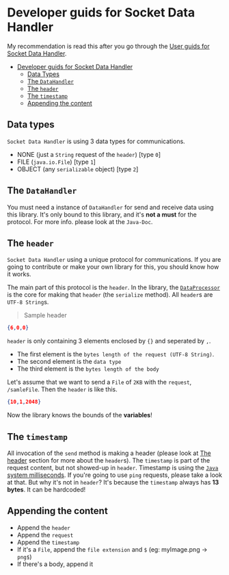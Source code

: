 # Developer guids for Socket Data Handler

My recommendation is read this after you go through the [User guids for Socket Data Handler](../User/README.md).

- [Developer guids for Socket Data Handler](#developer-guids-for-socket-data-handler)
    - [Data Types](#data-types)
    - [The `DataHandler`](#the-datahandler)
    - [The `header`](#the-header)
    - [The `timestamp`](#the-timestamp)
    - [Appending the content](#appending-the-content)

## Data types

`Socket Data Handler` is using 3 data types for communications.

- NONE (just a `String` request of the `header`) [type `0`]
- FILE (`java.io.File`) [type `1`]
- OBJECT (any `serializable` object) [type `2`]

## The `DataHandler`

You must need a instance of `DataHandler` for send and receive data using this library. It's only bound to this library,
and it's **not a must** for the protocol. For more info. please look at the `Java-Doc`.

## The `header`

`Socket Data Handler` using a unique protocol for communications. If you are going to contribute or make your own
library for this, you should know how it works.

The main part of this protocol is the `header`. In the library,
the [`DataProcessor`](../../src/main/java/io/github/naveenb2004/SocketDataHandler/DataProcessor.java) is the core for
making that `header` (the `serialize` method). All `header`s are `UTF-8 String`s.

> Sample header

```json
{6,0,0}
```

`header` is only containing 3 elements enclosed by `{}` and seperated by `,`.

- The first element is the `bytes length of the request (UTF-8 String)`.
- The second element is the `data type`
- The third element is the `bytes length of the body`

Let's assume that we want to send a `File` of `2KB` with the `request`, `/samleFile`. Then the `header` is like this.

```json
{10,1,2048}
```

Now the library knows the bounds of the **variables**!

## The `timestamp`

All invocation of the `send` method is making a header (please look at [The header](#the-header) section for more about
the `header`s). The `timestamp` is part of the request content, but not showed-up in `header`. Timestamp is using
the [`Java` system milliseconds](https://docs.oracle.com/en/java/javase/11/docs/api/java.base/java/lang/System.html#currentTimeMillis()).
If you're going to use `ping` requests, please take a look at that. But why it's not in `header`? It's because
the `timestamp` always has **13 bytes**. It can be hardcoded!

## Appending the content

- Append the `header`
- Append the `request`
- Append the `timestamp`
- If it's a `File`, append the `file extension` and `$` (eg: myImage.png -> `png$`)
- If there's a body, append it